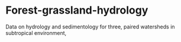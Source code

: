 # Forest-grassland-hydrology
Data on hydrology and sedimentology for three, paired watersheds in subtropical environment,

